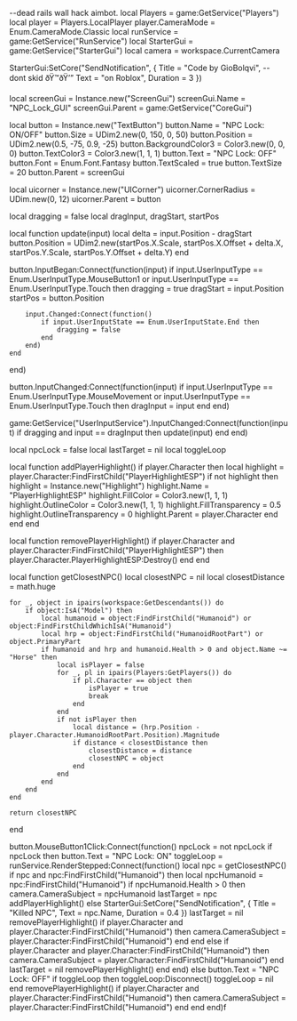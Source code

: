 --dead rails wall hack aimbot.
local Players = game:GetService("Players")
local player = Players.LocalPlayer
player.CameraMode = Enum.CameraMode.Classic
local runService = game:GetService("RunService")
local StarterGui = game:GetService("StarterGui")
local camera = workspace.CurrentCamera

StarterGui:SetCore("SendNotification", {
    Title = "Code by GioBolqvi", -- dont skid ðŸ™ðŸ’”
    Text = "on Roblox",
    Duration = 3
})

local screenGui = Instance.new("ScreenGui")
screenGui.Name = "NPC_Lock_GUI"
screenGui.Parent = game:GetService("CoreGui")

local button = Instance.new("TextButton")
button.Name = "NPC Lock: ON/OFF"
button.Size = UDim2.new(0, 150, 0, 50)
button.Position = UDim2.new(0.5, -75, 0.9, -25)
button.BackgroundColor3 = Color3.new(0, 0, 0)
button.TextColor3 = Color3.new(1, 1, 1)
button.Text = "NPC Lock: OFF"
button.Font = Enum.Font.Fantasy
button.TextScaled = true
button.TextSize = 20
button.Parent = screenGui

local uicorner = Instance.new("UICorner")
uicorner.CornerRadius = UDim.new(0, 12)
uicorner.Parent = button

local dragging = false
local dragInput, dragStart, startPos

local function update(input)
    local delta = input.Position - dragStart
    button.Position = UDim2.new(startPos.X.Scale, startPos.X.Offset + delta.X, startPos.Y.Scale, startPos.Y.Offset + delta.Y)
end

button.InputBegan:Connect(function(input)
    if input.UserInputType == Enum.UserInputType.MouseButton1 or input.UserInputType == Enum.UserInputType.Touch then
        dragging = true
        dragStart = input.Position
        startPos = button.Position
        
        input.Changed:Connect(function()
            if input.UserInputState == Enum.UserInputState.End then
                dragging = false
            end
        end)
    end
end)

button.InputChanged:Connect(function(input)
    if input.UserInputType == Enum.UserInputType.MouseMovement or input.UserInputType == Enum.UserInputType.Touch then
        dragInput = input
    end
end)

game:GetService("UserInputService").InputChanged:Connect(function(input)
    if dragging and input == dragInput then
        update(input)
    end
end)

local npcLock = false
local lastTarget = nil
local toggleLoop

local function addPlayerHighlight()
    if player.Character then
        local highlight = player.Character:FindFirstChild("PlayerHighlightESP")
        if not highlight then
            highlight = Instance.new("Highlight")
            highlight.Name = "PlayerHighlightESP"
            highlight.FillColor = Color3.new(1, 1, 1)
            highlight.OutlineColor = Color3.new(1, 1, 1)
            highlight.FillTransparency = 0.5
            highlight.OutlineTransparency = 0
            highlight.Parent = player.Character
        end
    end
end

local function removePlayerHighlight()
    if player.Character and player.Character:FindFirstChild("PlayerHighlightESP") then
        player.Character.PlayerHighlightESP:Destroy()
    end
end

local function getClosestNPC()
    local closestNPC = nil
    local closestDistance = math.huge

    for _, object in ipairs(workspace:GetDescendants()) do
        if object:IsA("Model") then
            local humanoid = object:FindFirstChild("Humanoid") or object:FindFirstChildWhichIsA("Humanoid")
            local hrp = object:FindFirstChild("HumanoidRootPart") or object.PrimaryPart
            if humanoid and hrp and humanoid.Health > 0 and object.Name ~= "Horse" then
                local isPlayer = false
                for _, pl in ipairs(Players:GetPlayers()) do
                    if pl.Character == object then
                        isPlayer = true
                        break
                    end
                end
                if not isPlayer then
                    local distance = (hrp.Position - player.Character.HumanoidRootPart.Position).Magnitude
                    if distance < closestDistance then
                        closestDistance = distance
                        closestNPC = object
                    end
                end
            end
        end
    end

    return closestNPC
end

button.MouseButton1Click:Connect(function()
    npcLock = not npcLock
    if npcLock then
        button.Text = "NPC Lock: ON"
        toggleLoop = runService.RenderStepped:Connect(function()
            local npc = getClosestNPC()
            if npc and npc:FindFirstChild("Humanoid") then
                local npcHumanoid = npc:FindFirstChild("Humanoid")
                if npcHumanoid.Health > 0 then
                    camera.CameraSubject = npcHumanoid
                    lastTarget = npc
                    addPlayerHighlight()
                else
                    StarterGui:SetCore("SendNotification", {
                        Title = "Killed NPC",
                        Text = npc.Name,
                        Duration = 0.4
                    })
                    lastTarget = nil
                    removePlayerHighlight()
                    if player.Character and player.Character:FindFirstChild("Humanoid") then
                        camera.CameraSubject = player.Character:FindFirstChild("Humanoid")
                    end
                end
            else
                if player.Character and player.Character:FindFirstChild("Humanoid") then
                    camera.CameraSubject = player.Character:FindFirstChild("Humanoid")
              end
                lastTarget = nil
                removePlayerHighlight()
            end
        end)
    else
        button.Text = "NPC Lock: OFF"
        if toggleLoop then
            toggleLoop:Disconnect()
            toggleLoop = nil
        end
        removePlayerHighlight()
        if player.Character and player.Character:FindFirstChild("Humanoid") then
            camera.CameraSubject = player.Character:FindFirstChild("Humanoid")
        end
    end
end)f
